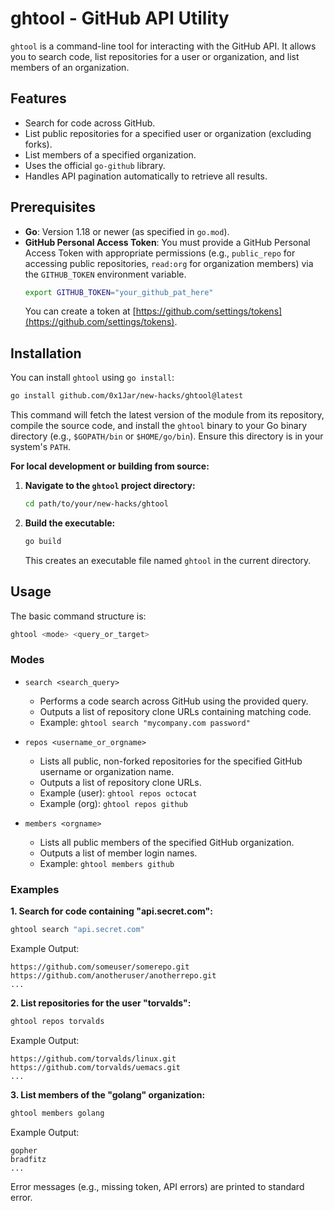 # ghtool - GitHub API Utility

`ghtool` is a command-line tool for interacting with the GitHub API. It allows you to search code, list repositories for a user or organization, and list members of an organization.

## Features

*   Search for code across GitHub.
*   List public repositories for a specified user or organization (excluding forks).
*   List members of a specified organization.
*   Uses the official `go-github` library.
*   Handles API pagination automatically to retrieve all results.

## Prerequisites

*   **Go**: Version 1.18 or newer (as specified in `go.mod`).
*   **GitHub Personal Access Token**: You must provide a GitHub Personal Access Token with appropriate permissions (e.g., `public_repo` for accessing public repositories, `read:org` for organization members) via the `GITHUB_TOKEN` environment variable.
    ```bash
    export GITHUB_TOKEN="your_github_pat_here"
    ```
    You can create a token at [https://github.com/settings/tokens](https://github.com/settings/tokens).

## Installation

You can install `ghtool` using `go install`:
```bash
go install github.com/0x1Jar/new-hacks/ghtool@latest
```
This command will fetch the latest version of the module from its repository, compile the source code, and install the `ghtool` binary to your Go binary directory (e.g., `$GOPATH/bin` or `$HOME/go/bin`). Ensure this directory is in your system's `PATH`.

**For local development or building from source:**

1.  **Navigate to the `ghtool` project directory:**
    ```bash
    cd path/to/your/new-hacks/ghtool
    ```
2.  **Build the executable:**
    ```bash
    go build
    ```
    This creates an executable file named `ghtool` in the current directory.

## Usage

The basic command structure is:
```bash
ghtool <mode> <query_or_target>
```

### Modes

*   `search <search_query>`
    *   Performs a code search across GitHub using the provided query.
    *   Outputs a list of repository clone URLs containing matching code.
    *   Example: `ghtool search "mycompany.com password"`

*   `repos <username_or_orgname>`
    *   Lists all public, non-forked repositories for the specified GitHub username or organization name.
    *   Outputs a list of repository clone URLs.
    *   Example (user): `ghtool repos octocat`
    *   Example (org): `ghtool repos github`

*   `members <orgname>`
    *   Lists all public members of the specified GitHub organization.
    *   Outputs a list of member login names.
    *   Example: `ghtool members github`

### Examples

**1. Search for code containing "api.secret.com":**
```bash
ghtool search "api.secret.com"
```
Example Output:
```
https://github.com/someuser/somerepo.git
https://github.com/anotheruser/anotherrepo.git
...
```

**2. List repositories for the user "torvalds":**
```bash
ghtool repos torvalds
```
Example Output:
```
https://github.com/torvalds/linux.git
https://github.com/torvalds/uemacs.git
...
```

**3. List members of the "golang" organization:**
```bash
ghtool members golang
```
Example Output:
```
gopher
bradfitz
...
```

Error messages (e.g., missing token, API errors) are printed to standard error.
